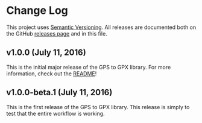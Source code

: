 # Change Log

This project uses [Semantic Versioning](http://semver.org/). All releases are documented both on the GitHub [releases page](https://github.com/pdhoopr/gps-to-gpx/releases) and in this file.

## v1.0.0 (July 11, 2016)

This is the initial major release of the GPS to GPX library. For more information, check out the [README](https://github.com/pdhoopr/gps-to-gpx/blob/master/README.md)!

## v1.0.0-beta.1 (July 11, 2016)

This is the first release of the GPS to GPX library. This release is simply to test that the entire workflow is working.
